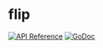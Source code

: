 # flip

[![API Reference](http://img.shields.io/badge/api-reference-blue.svg)](http://cloud.telestream.net/docs#api)
[![GoDoc](https://godoc.org/github.com/Telestream/telestream-cloud-go-sdk/flip?status.svg)](http://godoc.org/github.com/Telestream/telestream-cloud-go-sdk/flip)
